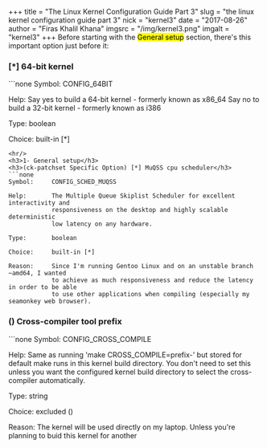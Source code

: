 +++
title = "The Linux Kernel Configuration Guide Part 3"
slug = "the linux kernel configuration guide part 3"
nick = "kernel3"
date = "2017-08-26"
author = "Firas Khalil Khana"
imgsrc = "/img/kernel3.png"
imgalt = "kernel3"
+++
Before starting with the <mark>General setup</mark> section, there's this important option just before it:
<h3>[*] 64-bit kernel</h3>
```none
Symbol:     CONFIG_64BIT

Help:       Say yes to build a 64-bit kernel - formerly known as x86_64
            Say no to build a 32-bit kernel - formerly known as i386

Type:       boolean

Choice:     built-in [*]
```
<hr/>
<h3>1- General setup</h3>
<h3>(ck-patchset Specific Option) [*] MuQSS cpu scheduler</h3>
```none
Symbol:     CONFIG_SCHED_MUQSS

Help:       The Multiple Queue Skiplist Scheduler for excellent interactivity and
            responsiveness on the desktop and highly scalable deterministic
            low latency on any hardware.
  
Type:       boolean

Choice:     built-in [*]

Reason:     Since I'm running Gentoo Linux and on an unstable branch ~amd64, I wanted
            to achieve as much responsiveness and reduce the latency in order to be able
            to use other applications when compiling (especially my seamonkey web browser).
```
<h3>() Cross-compiler tool prefix</h3>
```none
Symbol:     CONFIG_CROSS_COMPILE

Help:       Same as running 'make CROSS_COMPILE=prefix-' but stored for
            default make runs in this kernel build directory.  You don't
            need to set this unless you want the configured kernel build
            directory to select the cross-compiler automatically.

Type:       string

Choice:     excluded ()

Reason:     The kernel will be used directly on my laptop. Unless you're planning
            to buid this kernel for another 
```
